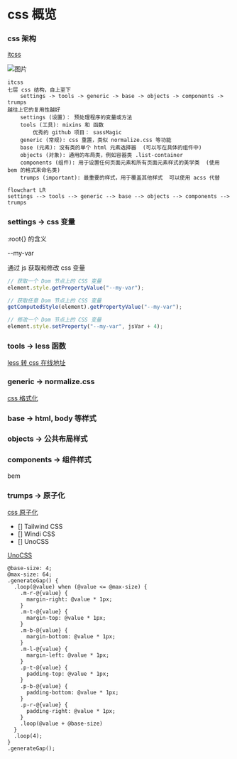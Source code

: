 # css 概览

### css 架构

[itcss](https://benmarshall.me/itcss/)

![图片](/assets/css/itcss/overview.png)

```
itcss
七层 css 结构，自上至下 
	settings -> tools -> generic -> base -> objects -> components -> trumps
越往上它的复用性越好
	settings (设置)： 预处理程序的变量或方法
	tools (工具): mixins 和 函数
		优秀的 github 项目： sassMagic
	generic (常规): css 重置，类似 normalize.css 等功能
	base (元素): 没有类的单个 html 元素选择器  (可以写在具体的组件中)
	objects (对象): 通用的布局类，例如容器类 .list-container
	components (组件): 用于设置任何页面元素和所有页面元素样式的美学类  (使用 bem 的格式来命名类)
	trumps (important): 最重要的样式，用于覆盖其他样式  可以使用 acss 代替
```

``` mermaid
flowchart LR
settings --> tools --> generic --> base --> objects --> components --> trumps
```

### settings -> css 变量

:root{} 的含义

--my-var

通过 js 获取和修改 css 变量

``` js
// 获取一个 Dom 节点上的 CSS 变量
element.style.getPropertyValue("--my-var");

// 获取任意 Dom 节点上的 CSS 变量
getComputedStyle(element).getPropertyValue("--my-var");

// 修改一个 Dom 节点上的 CSS 变量
element.style.setProperty("--my-var", jsVar + 4);
```

### tools -> less 函数

[less 转 css 在线地址](https://www.wetools.com/less-to-css)

### generic -> normalize.css

[css 格式化](https://github.com/necolas/normalize.css.git)

### base -> html, body 等样式

### objects -> 公共布局样式

### components -> 组件样式

bem

### trumps -> 原子化

[css 原子化](https://antfu.me/posts/reimagine-atomic-css-zh)

- [] Tailwind CSS
- [] Windi CSS
- [] UnoCSS

[UnoCSS](https://unocss.dev/guide/)

``` less
@base-size: 4;
@max-size: 64;
.generateGap() {
  .loop(@value) when (@value <= @max-size) {
    .m-r-@{value} {
      margin-right: @value * 1px;
    }
    .m-t-@{value} {
      margin-top: @value * 1px;
    }
    .m-b-@{value} {
      margin-bottom: @value * 1px;
    }
    .m-l-@{value} {
      margin-left: @value * 1px;
    }
    .p-t-@{value} {
      padding-top: @value * 1px;
    }
    .p-b-@{value} {
      padding-bottom: @value * 1px;
    }
    .p-r-@{value} {
      padding-right: @value * 1px;
    }
    .loop(@value + @base-size)
  }
  .loop(4);
}
.generateGap();
```